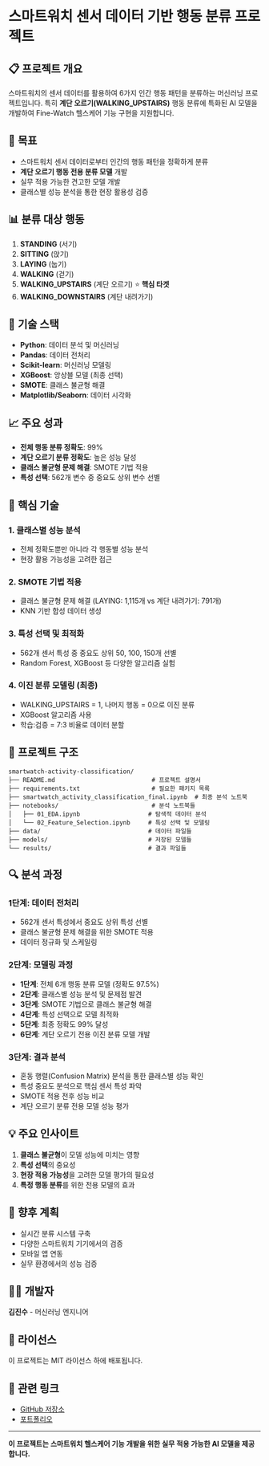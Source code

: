 # 스마트워치 센서 데이터 기반 행동 분류 프로젝트

## 📋 프로젝트 개요
스마트워치의 센서 데이터를 활용하여 6가지 인간 행동 패턴을 분류하는 머신러닝 프로젝트입니다. 특히 **계단 오르기(WALKING_UPSTAIRS)** 행동 분류에 특화된 AI 모델을 개발하여 Fine-Watch 헬스케어 기능 구현을 지원합니다.

## 🎯 목표
- 스마트워치 센서 데이터로부터 인간의 행동 패턴을 정확하게 분류
- **계단 오르기 행동 전용 분류 모델** 개발
- 실무 적용 가능한 견고한 모델 개발
- 클래스별 성능 분석을 통한 현장 활용성 검증

## 📊 분류 대상 행동
1. **STANDING** (서기)
2. **SITTING** (앉기)
3. **LAYING** (눕기)
4. **WALKING** (걷기)
5. **WALKING_UPSTAIRS** (계단 오르기) ⭐ **핵심 타겟**
6. **WALKING_DOWNSTAIRS** (계단 내려가기)

## 🔧 기술 스택
- **Python**: 데이터 분석 및 머신러닝
- **Pandas**: 데이터 전처리
- **Scikit-learn**: 머신러닝 모델링
- **XGBoost**: 앙상블 모델 (최종 선택)
- **SMOTE**: 클래스 불균형 해결
- **Matplotlib/Seaborn**: 데이터 시각화

## 📈 주요 성과
- **전체 행동 분류 정확도**: 99%
- **계단 오르기 분류 정확도**: 높은 성능 달성
- **클래스 불균형 문제 해결**: SMOTE 기법 적용
- **특성 선택**: 562개 변수 중 중요도 상위 변수 선별

## 🚀 핵심 기술

### 1. 클래스별 성능 분석
- 전체 정확도뿐만 아니라 각 행동별 성능 분석
- 현장 활용 가능성을 고려한 접근

### 2. SMOTE 기법 적용
- 클래스 불균형 문제 해결 (LAYING: 1,115개 vs 계단 내려가기: 791개)
- KNN 기반 합성 데이터 생성

### 3. 특성 선택 및 최적화
- 562개 센서 특성 중 중요도 상위 50, 100, 150개 선별
- Random Forest, XGBoost 등 다양한 알고리즘 실험

### 4. 이진 분류 모델링 (최종)
- WALKING_UPSTAIRS = 1, 나머지 행동 = 0으로 이진 분류
- XGBoost 알고리즘 사용
- 학습:검증 = 7:3 비율로 데이터 분할

## 📁 프로젝트 구조
```
smartwatch-activity-classification/
├── README.md                           # 프로젝트 설명서
├── requirements.txt                    # 필요한 패키지 목록
├── smartwatch_activity_classification_final.ipynb  # 최종 분석 노트북
├── notebooks/                          # 분석 노트북들
│   ├── 01_EDA.ipynb                   # 탐색적 데이터 분석
│   └── 02_Feature_Selection.ipynb     # 특성 선택 및 모델링
├── data/                              # 데이터 파일들
├── models/                            # 저장된 모델들
└── results/                           # 결과 파일들
```

## 🔍 분석 과정

### 1단계: 데이터 전처리
- 562개 센서 특성에서 중요도 상위 특성 선별
- 클래스 불균형 문제 해결을 위한 SMOTE 적용
- 데이터 정규화 및 스케일링

### 2단계: 모델링 과정
- **1단계**: 전체 6개 행동 분류 모델 (정확도 97.5%)
- **2단계**: 클래스별 성능 분석 및 문제점 발견
- **3단계**: SMOTE 기법으로 클래스 불균형 해결
- **4단계**: 특성 선택으로 모델 최적화
- **5단계**: 최종 정확도 99% 달성
- **6단계**: 계단 오르기 전용 이진 분류 모델 개발

### 3단계: 결과 분석
- 혼동 행렬(Confusion Matrix) 분석을 통한 클래스별 성능 확인
- 특성 중요도 분석으로 핵심 센서 특성 파악
- SMOTE 적용 전후 성능 비교
- 계단 오르기 분류 전용 모델 성능 평가

## 💡 주요 인사이트
1. **클래스 불균형**이 모델 성능에 미치는 영향
2. **특성 선택**의 중요성
3. **현장 적용 가능성**을 고려한 모델 평가의 필요성
4. **특정 행동 분류**를 위한 전용 모델의 효과

## 🔮 향후 계획
- 실시간 분류 시스템 구축
- 다양한 스마트워치 기기에서의 검증
- 모바일 앱 연동
- 실무 환경에서의 성능 검증

## 👨‍💻 개발자
**김진수** - 머신러닝 엔지니어

## 📄 라이선스
이 프로젝트는 MIT 라이선스 하에 배포됩니다.

## 🔗 관련 링크
- [GitHub 저장소](https://github.com/rkawr99/smartwatch-activity-classification)
- [포트폴리오](https://github.com/rkawr99)

---
**이 프로젝트는 스마트워치 헬스케어 기능 개발을 위한 실무 적용 가능한 AI 모델을 제공합니다.** 